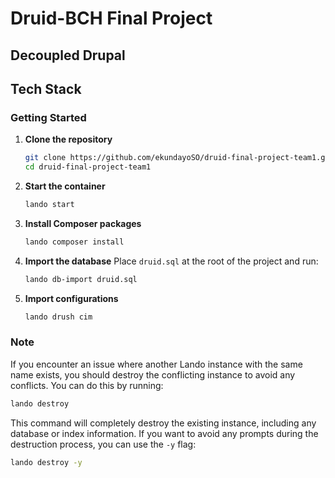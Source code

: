 # Druid-BCH Final Project

## Decoupled Drupal

## Tech Stack

### Getting Started

1. **Clone the repository**
   ```sh
   git clone https://github.com/ekundayoSO/druid-final-project-team1.git
   cd druid-final-project-team1
   ```

2. **Start the container**
   ```sh
   lando start
   ```

3. **Install Composer packages**
   ```sh
   lando composer install
   ```

4. **Import the database**
   Place `druid.sql` at the root of the project and run:
   ```sh
   lando db-import druid.sql
   ```

5. **Import configurations**
   ```sh
   lando drush cim
   ```


### Note
If you encounter an issue where another Lando instance with the same name exists, you should destroy the conflicting instance to avoid any conflicts. You can do this by running:

```sh
lando destroy
```

This command will completely destroy the existing instance, including any database or index information. If you want to avoid any prompts during the destruction process, you can use the `-y` flag:

```sh
lando destroy -y
```